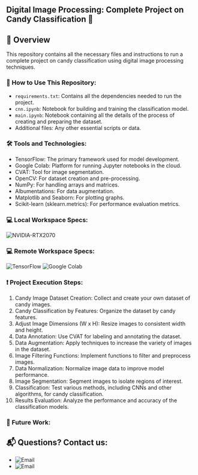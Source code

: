 ## Digital Image Processing: Complete Project on Candy Classification 👋

## 🌱 Overview
This repository contains all the necessary files and instructions to run a complete project on candy classification using digital image processing techniques.

### 📂 How to Use This Repository:
- `requirements.txt`: Contains all the dependencies needed to run the project.
- `cnn.ipynb`: Notebook for building and training the classification model.
- `main.ipynb`: Notebook containing all the details of the process of creating and preparing the dataset.
- Additional files: Any other essential scripts or data.

### 🛠️ Tools and Technologies:
- TensorFlow: The primary framework used for model development.
- Google Colab: Platform for running Jupyter notebooks in the cloud.
- CVAT: Tool for image segmentation.
- OpenCV: For dataset creation and pre-processing.
- NumPy: For handling arrays and matrices.
- Albumentations: For data augmentation.
- Matplotlib and Seaborn: For plotting graphs.
- Scikit-learn (sklearn.metrics): For performance evaluation metrics.

### 💻 Local Workspace Specs:
![NVIDIA-RTX2070](https://img.shields.io/badge/NVIDIA-RTX2070-76B900?style=for-the-badge&logo=nvidia&logoColor=white)</br>

### 💻 Remote Workspace Specs:
![TensorFlow](https://img.shields.io/badge/TensorFlow-FF6F00?style=for-the-badge&logo=tensorflow&logoColor=white)
![Google Colab](https://img.shields.io/badge/Google%20Colab-F9AB00?style=for-the-badge&logo=googlecolab&logoColor=white)

### ❗ Project Execution Steps:
1. Candy Image Dataset Creation: Collect and create your own dataset of candy images.
2. Candy Classification by Features: Organize the dataset by candy features.
3. Adjust Image Dimensions (W x H): Resize images to consistent width and height.
4. Data Annotation: Use CVAT for labeling and annotating the dataset.
5. Data Augmentation: Apply techniques to increase the variety of images in the dataset.
6. Image Filtering Functions: Implement functions to filter and preprocess images.
7. Data Normalization: Normalize image data to improve model performance.
8. Image Segmentation: Segment images to isolate regions of interest.
9. Classification: Test various methods, including CNNs and other algorithms, for candy classification.
10. Results Evaluation: Analyze the performance and accuracy of the classification models.

### 🔭 Future Work:

## 📬 Questions? Contact us:
- ![Email](https://img.shields.io/badge/Español-martinete.avila@gmail.com-44a3f1?style=for-the-badge&logo=gmail&logoColor=white&labelColor=101010)
- ![Email](https://img.shields.io/badge/English/Portuguese-hadsonsb2221@gmail.com-44a3f1?style=for-the-badge&logo=gmail&logoColor=white&labelColor=101010)

